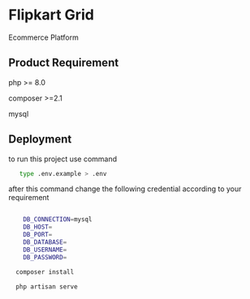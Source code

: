 
# Flipkart Grid

Ecommerce Platform 



## Product Requirement

php >= 8.0

composer >=2.1

mysql 
## Deployment

to run this project use command
```bash
   type .env.example > .env
```
after this command change the following credential according to your requirement 

```bash

    DB_CONNECTION=mysql
    DB_HOST=
    DB_PORT=
    DB_DATABASE=
    DB_USERNAME=
    DB_PASSWORD=

```

```bash
  composer install
```

```bash
  php artisan serve
```

